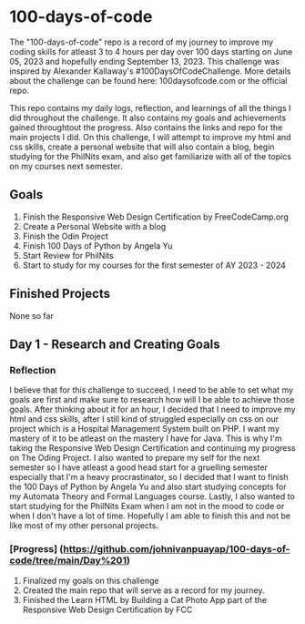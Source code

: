 # 100-days-of-code
The "100-days-of-code" repo is a record of my journey to improve my coding skills for atleast 3 to 4 hours per day over 100 days starting on June 05, 2023 and hopefully ending September 13, 2023. This challenge was inspired by Alexander Kallaway's #100DaysOfCodeChallenge. More details about the challenge can be found here: 100daysofcode.com or the official repo.

This repo contains my daily logs, reflection, and learnings of all the things I did throughout the challenge. It also contains my goals and achievements gained throughtout the progress. Also contains the links and repo for the main projects I did. On this challenge, I will attempt to improve my html and css skills, create a personal website that will also contain a blog, begin studying for the PhilNits exam, and also get familiarize with all of the topics on my courses next semester.

## Goals
1. Finish the Responsive Web Design Certification by FreeCodeCamp.org
2. Create a Personal Website with a blog
4. Finish the Odin Project
5. Finish 100 Days of Python by Angela Yu 
6. Start Review for PhilNits
7. Start to study for my courses for the first semester of AY 2023 - 2024

## Finished Projects
None so far


## Day 1 - Research and Creating Goals

### Reflection
I believe that for this challenge to succeed, I need to be able to set what my goals are first and make sure to research how will I be able to achieve those goals. After thinking about it for an hour, I decided that I need to improve my html and css skills, after I still kind of struggled especially on css on our project which is a Hospital Management System built on PHP. I want my mastery of it to be atleast on the mastery I have for Java. This is why I'm taking the Responsive Web Design Certification and continuing my progress on The Oding Project. I also wanted to prepare my self for the next semester so I have atleast a good head start for a gruelling semester especially that I'm a heavy procrastinator, so I decided that I want to finish the 100 Days of Python by Angela Yu and also start studying concepts for my Automata Theory and Formal Languages course. Lastly, I also wanted to start studying for the PhilNits Exam when I am not in the mood to code or when I don't have a lot of time. Hopefully I am able to finish this and not be like most of my other personal projects.

### [Progress] (https://github.com/johnivanpuayap/100-days-of-code/tree/main/Day%201)
1. Finalized my goals on this challenge
2. Created the main repo that will serve as a record for my journey.
3. Finished the Learn HTML by Building a Cat Photo App part of the Responsive Web Design Certification by FCC

